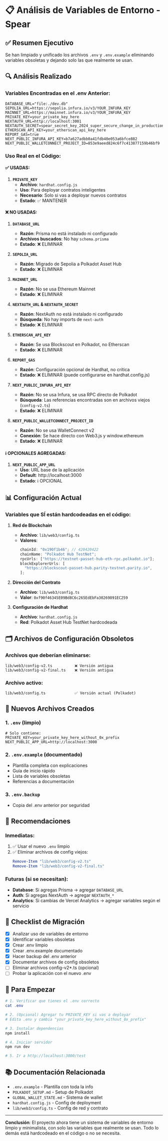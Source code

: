# 📋 Análisis de Variables de Entorno - Spear

## ✅ Resumen Ejecutivo

Se han limpiado y unificado los archivos `.env` y `.env.example` eliminando variables obsoletas y dejando solo las que realmente se usan.

## 🔍 Análisis Realizado

### Variables Encontradas en el .env Anterior:

```env
DATABASE_URL="file:./dev.db"
SEPOLIA_URL=https://sepolia.infura.io/v3/YOUR_INFURA_KEY
MAINNET_URL=https://mainnet.infura.io/v3/YOUR_INFURA_KEY
PRIVATE_KEY=your_private_key_here
NEXTAUTH_URL=http://localhost:3001
NEXTAUTH_SECRET=spear_secret_key_2024_super_secure_change_in_production_abc123xyz789
ETHERSCAN_API_KEY=your_etherscan_api_key_here
REPORT_GAS=true
NEXT_PUBLIC_INFURA_API_KEY=b7a627adbb0a41fdb40e053a6bfce882
NEXT_PUBLIC_WALLETCONNECT_PROJECT_ID=853e9aeed824c6f7c413877159b46bf9
```

### Uso Real en el Código:

#### ✅ **USADAS:**

1. **`PRIVATE_KEY`**
   - **Archivo**: `hardhat.config.js`
   - **Uso**: Para deployar contratos inteligentes
   - **Necesario**: Solo si vas a deployar nuevos contratos
   - **Estado**: ✅ MANTENER

#### ❌ **NO USADAS:**

1. **`DATABASE_URL`**

   - **Razón**: Prisma no está instalado ni configurado
   - **Archivos buscados**: No hay `schema.prisma`
   - **Estado**: ❌ ELIMINAR

2. **`SEPOLIA_URL`**

   - **Razón**: Migrado de Sepolia a Polkadot Asset Hub
   - **Estado**: ❌ ELIMINAR

3. **`MAINNET_URL`**

   - **Razón**: No se usa Ethereum Mainnet
   - **Estado**: ❌ ELIMINAR

4. **`NEXTAUTH_URL` & `NEXTAUTH_SECRET`**

   - **Razón**: NextAuth no está instalado ni configurado
   - **Búsqueda**: No hay imports de `next-auth`
   - **Estado**: ❌ ELIMINAR

5. **`ETHERSCAN_API_KEY`**

   - **Razón**: Se usa Blockscout en Polkadot, no Etherscan
   - **Estado**: ❌ ELIMINAR

6. **`REPORT_GAS`**

   - **Razón**: Configuración opcional de Hardhat, no crítica
   - **Estado**: ❌ ELIMINAR (puede configurarse en hardhat.config.js)

7. **`NEXT_PUBLIC_INFURA_API_KEY`**

   - **Razón**: No se usa Infura, se usa RPC directo de Polkadot
   - **Búsqueda**: Las referencias encontradas son en archivos viejos (`config-v2.ts`)
   - **Estado**: ❌ ELIMINAR

8. **`NEXT_PUBLIC_WALLETCONNECT_PROJECT_ID`**
   - **Razón**: No se usa WalletConnect v2
   - **Conexión**: Se hace directo con Web3.js y window.ethereum
   - **Estado**: ❌ ELIMINAR

#### ℹ️ **OPCIONALES AGREGADAS:**

1. **`NEXT_PUBLIC_APP_URL`**
   - **Uso**: URL base de la aplicación
   - **Default**: http://localhost:3000
   - **Estado**: ℹ️ OPCIONAL

## 📊 Configuración Actual

### Variables que SÍ están hardcodeadas en el código:

1. **Red de Blockchain**

   - **Archivo**: `lib/web3/config.ts`
   - **Valores**:
     ```typescript
     chainId: "0x190f1b46"; // 420420422
     chainName: "Polkadot Hub TestNet";
     rpcUrls: ["https://testnet-passet-hub-eth-rpc.polkadot.io"];
     blockExplorerUrls: [
       "https://blockscout-passet-hub.parity-testnet.parity.io",
     ];
     ```

2. **Dirección del Contrato**

   - **Archivo**: `lib/web3/config.ts`
   - **Valor**: `0xf90f46345E09Bd8C6c265EdEbFa30269891EC259`

3. **Configuración de Hardhat**
   - **Archivo**: `hardhat.config.js`
   - **Red**: Polkadot Asset Hub TestNet hardcodeada

## 🗂️ Archivos de Configuración Obsoletos

### Archivos que deberían eliminarse:

```
lib/web3/config-v2.ts          ❌ Versión antigua
lib/web3/config-v2-final.ts    ❌ Versión antigua
```

### Archivo activo:

```
lib/web3/config.ts             ✅ Versión actual (Polkadot)
```

## 📁 Nuevos Archivos Creados

### 1. `.env` (limpio)

```env
# Solo contiene:
PRIVATE_KEY=your_private_key_here_without_0x_prefix
NEXT_PUBLIC_APP_URL=http://localhost:3000
```

### 2. `.env.example` (documentado)

- Plantilla completa con explicaciones
- Guía de inicio rápido
- Lista de variables obsoletas
- Referencias a documentación

### 3. `.env.backup`

- Copia del .env anterior por seguridad

## 🎯 Recomendaciones

### Inmediatas:

1. ✅ Usar el nuevo `.env` limpio
2. ✅ Eliminar archivos de config viejos:
   ```powershell
   Remove-Item "lib/web3/config-v2.ts"
   Remove-Item "lib/web3/config-v2-final.ts"
   ```

### Futuras (si se necesitan):

- **Database**: Si agregas Prisma → agregar `DATABASE_URL`
- **Auth**: Si agregas NextAuth → agregar `NEXTAUTH_*`
- **Analytics**: Si cambias de Vercel Analytics → agregar variables según el servicio

## 📝 Checklist de Migración

- [x] Analizar uso de variables de entorno
- [x] Identificar variables obsoletas
- [x] Crear .env limpio
- [x] Crear .env.example documentado
- [x] Hacer backup del .env anterior
- [x] Documentar archivos de config obsoletos
- [ ] Eliminar archivos config-v2\*.ts (opcional)
- [ ] Probar la aplicación con el nuevo .env

## 🚀 Para Empezar

```powershell
# 1. Verificar que tienes el .env correcto
cat .env

# 2. (Opcional) Agregar tu PRIVATE_KEY si vas a deployar
# Edita .env y cambia "your_private_key_here_without_0x_prefix"

# 3. Instalar dependencias
npm install

# 4. Iniciar servidor
npm run dev

# 5. Ir a http://localhost:3000/test
```

## 📚 Documentación Relacionada

- `.env.example` - Plantilla con toda la info
- `POLKADOT_SETUP.md` - Setup de Polkadot
- `GLOBAL_WALLET_STATE.md` - Sistema de wallet
- `hardhat.config.js` - Config de deployment
- `lib/web3/config.ts` - Config de red y contrato

---

**Conclusión**: El proyecto ahora tiene un sistema de variables de entorno limpio y minimalista, con solo las variables que realmente se usan. Todo lo demás está hardcodeado en el código o no se necesita.
